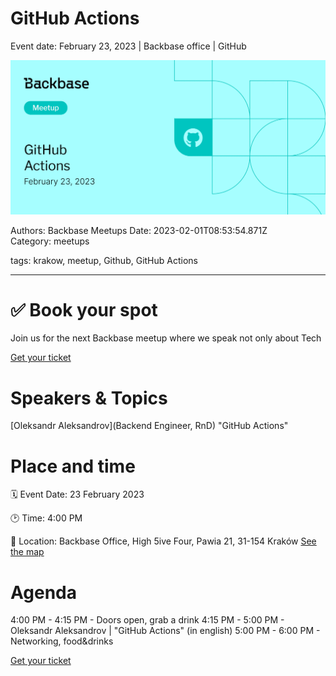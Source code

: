 # GitHub Actions

Event date: February 23, 2023 | Backbase office | GitHub

![](assets/placeholder.webp)

Authors: Backbase Meetups
Date: 2023-02-01T08:53:54.871Z  
Category: meetups

tags: krakow, meetup, Github, GitHub Actions

---

# ✅ Book your spot

Join us for the next Backbase meetup where we speak not only about Tech

[Get your ticket](https://www.meetup.com/backbase-meetups/)

# Speakers & Topics

[Oleksandr Aleksandrov](Backend Engineer, RnD)
"GitHub Actions"


# Place and time

🗓️ Event Date: 23 February 2023

🕑 Time: 4:00  PM

📍 Location: Backbase Office, High 5ive Four, Pawia 21, 31-154 Kraków
[See the map](https://maps.app.goo.gl/UWpwQ9zNaJBxPLEV9)

# Agenda

4:00 PM - 4:15 PM - Doors open, grab a drink
4:15 PM - 5:00 PM - Oleksandr Aleksandrov | "GitHub Actions" (in english)
5:00 PM - 6:00 PM - Networking, food&drinks

[Get your ticket](https://www.meetup.com/backbase-meetups/)
